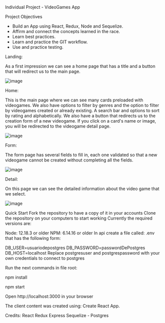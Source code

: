 Individual Project - VideoGames App

Project Objectives

- Build an App using React, Redux, Node and Sequelize.
- Affirm and connect the concepts learned in the race.
- Learn best practices.
- Learn and practice the GIT workflow.
- Use and practice testing.

Landing:

As a first impression we can see a home page that has a title and a button that will redirect us to the main page.

![image](https://user-images.githubusercontent.com/67989505/179651625-4ad1a654-e016-4154-9f93-fbcae14347cf.png)

Home:

This is the main page where we can see many cards preloaded with videogames. We also have options to filter by genres and the option to filter by videogames created or already existing. A search bar and options to sort by rating and alphabetically. We also have a button that redirects us to the creation form of a new videogame. If you click on a card's name or image, you will be redirected to the videogame detail page.

![image](https://user-images.githubusercontent.com/67989505/179651747-89e89de6-dbaf-402c-897f-1dbd711203a5.png)

Form:

The form page has several fields to fill in, each one validated so that a new videogame cannot be created without completing all the fields.

![image](https://user-images.githubusercontent.com/67989505/179652370-a19da5f1-2b89-402b-893e-ff203604362a.png)

Detail:

On this page we can see the detailed information about the video game that we select.

![image](https://user-images.githubusercontent.com/67989505/179652449-8b1a2774-27bf-4322-bffe-8ede546c818c.png)

Quick Start
Fork the repository to have a copy of it in your accounts
Clone the repository on your computers to start working
Currently the required versions are:

Node: 12.18.3 or older
NPM: 6.14.16 or older
In api create a file called: .env that has the following form:

DB_USER=usuariodepostgres
DB_PASSWORD=passwordDePostgres
DB_HOST=localhost
Replace postgresuser and postgrespassword with your own credentials to connect to postgres

Run the next commands in file root:

npm install

npm start

Open http://localhost:3000 in your browser

The client content was created using: Create React App.

Credits:
React
Redux
Express
Sequelize - Postgres




